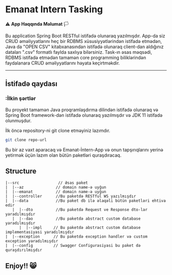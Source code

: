 # Emanat Intern Tasking

⚠️ **App Haqqında Məlumat** 🏳

Bu application Spring Boot RESTful istifadə olunaraq yazılmışdır. App-da siz CRUD əməliyyatlarını heç bir RDBMS xüsusiyyətlərindən istifadə etmədən, Java da "OPEN CSV" kitabxanasından
istifadə olunaraq client-dan aldığınız dataları ".csv" formatlı faylda saxlıya bilərsiniz. Task-ın əsas məqsədi, RDBMS istifadə etmədən tamamən core programming biliklərindən faydalanara
CRUD əməliyyatlarını həyata keçirtməkdir.

---

## İstifadə qaydası

### :İlkin şərtlər

Bu proyekt tamamən Java proqramlaşdırma dilindən istifadə olunaraq və Spring Boot framework-dən istifadə olunaraq yazılmışdır və JDK 11 istifadə olunmuşdur. 

İlk öncə repository-ni git clone etməyiniz lazımdır.

```bash
git clone repo-url
```

Bu bir az vaxt aparacaq və Emanat-İntern-App və onun tapşırıqlarını yerinə yetirmək üçün lazım olan bütün paketləri quraşdıracaq.

## Structure

```
|--src                 // Əsas paket
|  |--az              // domain name-ə uyğun
|  |--emanat          // domain name-ə uyğun
|  |--controller      //Bu paketdə RESTful WS yazılmışdır
|  |--data            //Bu paket db ilə əlaqəli bütün paketləri ehtiva edir
   |  |--dto          //Bu paketdə Request ve Response dto-lar yaradılmışdır
   |  |--dao          //Bu paketdə abstract custom database yaradılmışdır
      |  |--impl     // Bu paketdə abstract custom database implementasiyasi yaradılmışdır
|  |--exception      // Bu paketdə exception handler və custom exception yaradılmışdır
|  |--config         // Swagger Configurasiyasi bu paket də quraşdırılmışdır
```

## Enjoy!! 😸
